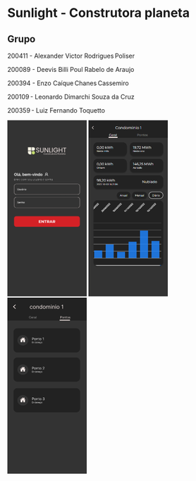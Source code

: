 # Sunlight - Construtora planeta

## Grupo

200411 - Alexander Victor Rodrigues Poliser  

200089 - Deevis Billi Poul Rabelo de Araujo 

200394 - Enzo Caíque Chanes Cassemiro   

200109 - Leonardo Dimarchi Souza da Cruz  

200359 - Luiz Fernando Toquetto 

<img src=".github/assets/login.png" width="180" height="400">
<img src=".github/assets/condominio.png" width="180" height="400">
<img src=".github/assets/pontos.png" width="180" height="400">